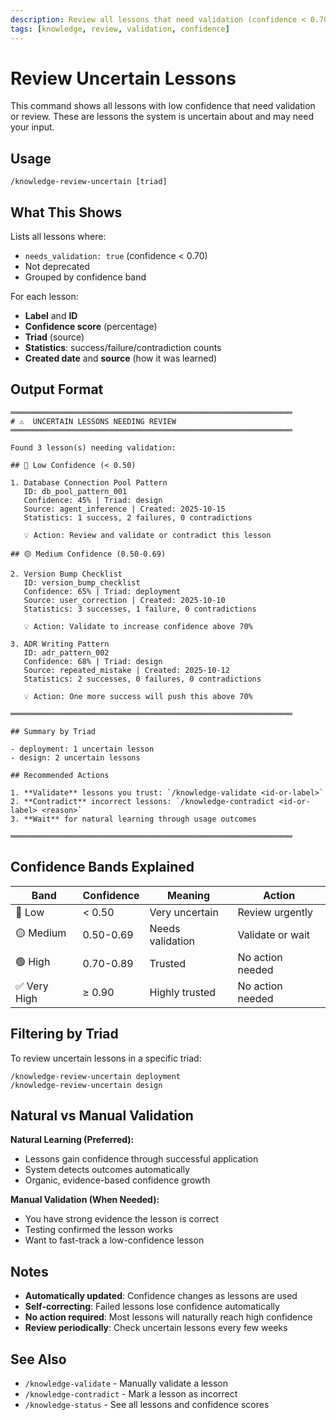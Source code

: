 ```yaml
---
description: Review all lessons that need validation (confidence < 0.70)
tags: [knowledge, review, validation, confidence]
---
```


# Review Uncertain Lessons

This command shows all lessons with low confidence that need validation or
review. These are lessons the system is uncertain about and may need your input.

## Usage

```
/knowledge-review-uncertain [triad]
```

## What This Shows

Lists all lessons where:
- `needs_validation: true` (confidence < 0.70)
- Not deprecated
- Grouped by confidence band

For each lesson:
- **Label** and **ID**
- **Confidence score** (percentage)
- **Triad** (source)
- **Statistics**: success/failure/contradiction counts
- **Created date** and **source** (how it was learned)

## Output Format

```
═══════════════════════════════════════════════════════════════
# ⚠️  UNCERTAIN LESSONS NEEDING REVIEW
═══════════════════════════════════════════════════════════════

Found 3 lesson(s) needing validation:

## 🔴 Low Confidence (< 0.50)

1. Database Connection Pool Pattern
   ID: db_pool_pattern_001
   Confidence: 45% | Triad: design
   Source: agent_inference | Created: 2025-10-15
   Statistics: 1 success, 2 failures, 0 contradictions

   💡 Action: Review and validate or contradict this lesson

## 🟡 Medium Confidence (0.50-0.69)

2. Version Bump Checklist
   ID: version_bump_checklist
   Confidence: 65% | Triad: deployment
   Source: user_correction | Created: 2025-10-10
   Statistics: 3 successes, 1 failure, 0 contradictions

   💡 Action: Validate to increase confidence above 70%

3. ADR Writing Pattern
   ID: adr_pattern_002
   Confidence: 68% | Triad: design
   Source: repeated_mistake | Created: 2025-10-12
   Statistics: 2 successes, 0 failures, 0 contradictions

   💡 Action: One more success will push this above 70%

═══════════════════════════════════════════════════════════════

## Summary by Triad

- deployment: 1 uncertain lesson
- design: 2 uncertain lessons

## Recommended Actions

1. **Validate** lessons you trust: `/knowledge-validate <id-or-label>`
2. **Contradict** incorrect lessons: `/knowledge-contradict <id-or-label> <reason>`
3. **Wait** for natural learning through usage outcomes

═══════════════════════════════════════════════════════════════
```

## Confidence Bands Explained

| Band | Confidence | Meaning | Action |
|------|------------|---------|--------|
| 🔴 Low | < 0.50 | Very uncertain | Review urgently |
| 🟡 Medium | 0.50-0.69 | Needs validation | Validate or wait |
| 🟢 High | 0.70-0.89 | Trusted | No action needed |
| ✅ Very High | ≥ 0.90 | Highly trusted | No action needed |

## Filtering by Triad

To review uncertain lessons in a specific triad:

```
/knowledge-review-uncertain deployment
/knowledge-review-uncertain design
```

## Natural vs Manual Validation

**Natural Learning (Preferred):**
- Lessons gain confidence through successful application
- System detects outcomes automatically
- Organic, evidence-based confidence growth

**Manual Validation (When Needed):**
- You have strong evidence the lesson is correct
- Testing confirmed the lesson works
- Want to fast-track a low-confidence lesson

## Notes

- **Automatically updated**: Confidence changes as lessons are used
- **Self-correcting**: Failed lessons lose confidence automatically
- **No action required**: Most lessons will naturally reach high confidence
- **Review periodically**: Check uncertain lessons every few weeks

## See Also

- `/knowledge-validate` - Manually validate a lesson
- `/knowledge-contradict` - Mark a lesson as incorrect
- `/knowledge-status` - See all lessons and confidence scores
